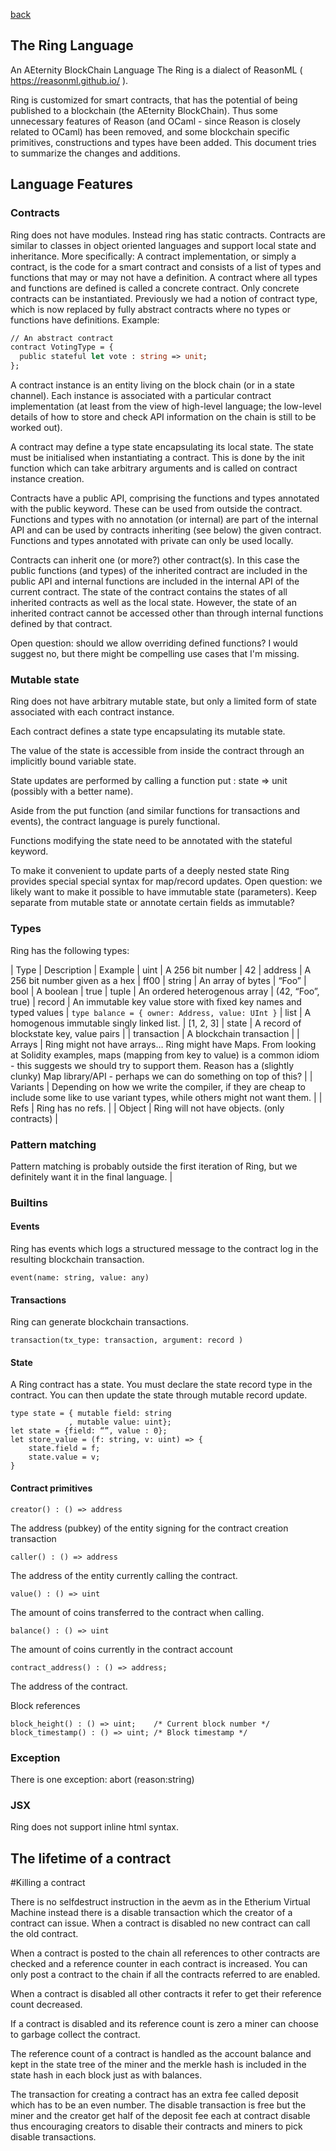[back](./contracts.md)
## The Ring Language
An AEternity BlockChain Language
The Ring is a dialect of ReasonML ( https://reasonml.github.io/ ).

Ring is customized for smart contracts, that has the potential of being published to a blockchain (the AEternity BlockChain). Thus some unnecessary features of Reason (and OCaml - since Reason is closely related to OCaml) has been removed, and some blockchain specific primitives, constructions and types have been added. This document tries to summarize the changes and additions.

## Language Features
### Contracts
Ring does not have modules. Instead ring has static contracts. Contracts are similar to classes in object oriented languages and support local state and inheritance. More specifically:
A contract implementation, or simply a contract, is the code for a smart contract and consists of a list of types and functions that may or may not have a definition. A contract where all types and functions are defined is called a concrete contract. Only concrete contracts can be instantiated. Previously we had a notion of contract type, which is now replaced by fully abstract contracts where no types or functions have definitions. Example:

```ocaml
// An abstract contract
contract VotingType = {
  public stateful let vote : string => unit;
};
```

A contract instance is an entity living on the block chain (or in a state channel). Each instance is associated with a particular contract implementation (at least from the view of high-level language; the low-level details of how to store and check API information on the chain is still to be worked out).

A contract may define a type state encapsulating its local state. The state must be initialised when instantiating a contract. This is done by the init function which can take arbitrary arguments and is called on contract instance creation.

Contracts have a public API, comprising the functions and types annotated with the public keyword. These can be used from outside the contract. Functions and types with no annotation (or internal) are part of the internal API and can be used by contracts inheriting (see below) the given contract. Functions and types annotated with private can only be used locally.

Contracts can inherit one (or more?) other contract(s). In this case the public functions (and types) of the inherited contract are included in the public API and internal functions are included in the internal API of the current contract. The state of the contract contains the states of all inherited contracts as well as the local state. However, the state of an inherited contract cannot be accessed other than through internal functions defined by that contract.

Open question: should we allow overriding defined functions? I would suggest no, but there might be compelling use cases that I'm missing.

### Mutable state
Ring does not have arbitrary mutable state, but only a limited form of state associated with each contract instance.

Each contract defines a state type encapsulating its mutable state.

The value of the state is accessible from inside the contract through an implicitly bound variable state.

State updates are performed by calling a function put : state => unit (possibly with a better name).

Aside from the put function (and similar functions for transactions and events), the contract language is purely functional.

Functions modifying the state need to be annotated with the stateful keyword.

To make it convenient to update parts of a deeply nested state Ring provides special special syntax for map/record updates.
Open question: we likely want to make it possible to have immutable state (parameters). Keep separate from mutable state or annotate certain fields as immutable?

### Types
Ring has the following types:

| Type    | Description                     | Example
| uint    | A 256 bit number                | 42
| address | A 256 bit number given as a hex | ff00
| string  | An array of bytes               | “Foo”
| bool    | A boolean                       | true
| tuple   | An ordered heterogenous array   | (42, “Foo”, true)
| record  | An immutable key value store with fixed key names and typed values | ``` type balance = { owner: Address, value: UInt } ```
| list    | A homogenous immutable singly linked list. | [1, 2, 3]
| state   | A record of blockstate key, value pairs  |
| transaction | A blockchain transaction |
| Arrays  | Ring might not have arrays… Ring might have Maps. From looking at Solidity examples, maps (mapping from key to value) is a common idiom - this suggests we should try to support them. Reason has a (slightly clunky) Map library/API - perhaps we can do something on top of this?   |
| Variants | Depending on how we write the compiler, if they are cheap to include some like to use variant types, while others might not want them. |
| Refs    | Ring has no refs. |
| Object  | Ring will not have objects. (only contracts) |

### Pattern matching
Pattern matching is probably outside the first iteration of Ring, but we definitely want it in the final language. |

### Builtins
#### Events
Ring has events which logs a structured message to the contract log in the resulting blockchain transaction.
```
event(name: string, value: any)
```

#### Transactions
Ring can generate blockchain transactions.
```
transaction(tx_type: transaction, argument: record )
```

#### State
A Ring contract has a state. You must declare the state record type in the contract. You can then update the state through mutable record update.
```
type state = { mutable field: string
             , mutable value: uint};
let state = {field: “”, value : 0};
let store_value = (f: string, v: uint) => {
    state.field = f;
    state.value = v;
}
```
#### Contract primitives
```
creator() : () => address
```
The address (pubkey) of the entity signing for the contract creation transaction
```
caller() : () => address
```
The address of the entity currently calling the contract.
```
value() : () => uint
```
The amount of coins transferred to the contract when calling.
```
balance() : () => uint
```
The amount of coins currently in the contract account
```
contract_address() : () => address;
```
The address of the contract.

Block references
```
block_height() : () => uint;    /* Current block number */
block_timestamp() : () => uint; /* Block timestamp */
```


### Exception
There is one exception: abort (reason:string)

### JSX
Ring does not support inline html syntax.

## The lifetime of a contract
#Killing a contract

There is no selfdestruct instruction in the aevm as in the Etherium Virtual Machine instead there is a disable transaction which the creator of a contract can issue. When a contract is disabled no new contract can call the old contract.

When a contract is posted to the chain all references to other contracts are checked and a reference counter in each contract is increased. You can only post a contract to the chain if all the contracts referred to are enabled.

When a contract is disabled all other contracts it refer to get their reference count decreased.

If a contract is disabled and its reference count is zero a miner can choose to garbage collect the contract.

The reference count of a contract is handled as the account balance and kept in the state tree of the miner and the merkle hash is included in the state hash in each block just as with balances.

The transaction for creating a contract has an extra fee called deposit which has to be an even number. The disable transaction is free but the miner and the creator get half of the deposit fee each at contract disable thus encouraging creators to disable their contracts and miners to pick disable transactions.
